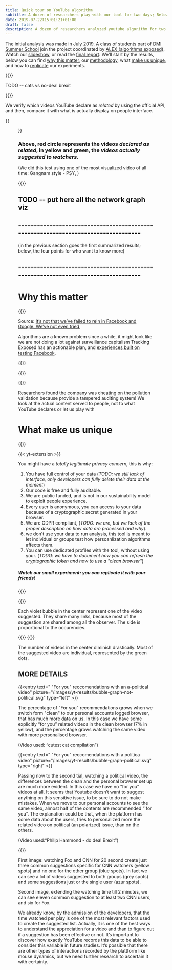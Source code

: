 ```yaml
---
title: Quick tour on YouTube algorithm
subtitle: A dozen of researchers play with our tool for two days; Below our findings and how you can replicate it
date: 2019-07-22T15:01:21+01:00
draft: false
description: A dozen of researchers analyzed youtube algorithm for two days; Here our findings and how you can replicate the test.
---
```


The initial analysis was made in July 2019. A class of students part of [DMI Summer School](https://wiki.digitalmethods.net/Dmi/SummerSchool2019) join the project coordinated by [ALEX (algorithms exposed)](https://algorithms.exposed). Watch our [slideshow](https://github.com/tracking-exposed/presentation/blob/master/ALEX%20-%20ytTREX%20-%20Summer%20School%2019.pdf), or read the [final report](https://github.com/tracking-exposed/presentation/blob/master/ytTREX%20-%20final%20report%20-%20Summer%20School%2019.pdf). We'll start by the results, below you can find [why this matter](#why-this-matter), our [methodology](#methodology), what [make us unique](#what-make-us-unique), and how to [replicate](#replicate-our-experiments) our experiments.

{{<colorblock color="secondary" text="political video are treated differently from non-political videos" >}}

TODO -- cats vs no-deal brexit

{{<colorblock color="secondary" text="official APIs are unreliable to do algorithm analysis" >}}

We verify which videos YouTube declare as _related_ by using the official API, and then, compare it with what is actually display on people interface.

{{<figure src="/images/yt-results/youtube-API-vs-TREX-observations.svg" alt="" class="full align-center" >}}
### Above, red circle represents the videos _declared as related_, in yellow and green, the _videos actually suggested to watchers_.
(We did this test using one of the most visualized video of all time: Gangnam style - PSY, )

{{<colorblock color="secondary" text="every second and click counts as data point" >}}

## TODO -- put here all the network graph viz

## ----------------------------------------------------------------------------------
(in the previous section goes the first summarized results; below, the four points for who want to know more)
## ----------------------------------------------------------------------------------

# Why this matter

{{<entry text="The secret algorithm behind the related videos is a method to maximize engagement; that's our target. " picture="/images/yt-results/secrecy.png" type="right" >}}

Source: [It’s not that we’ve failed to rein in Facebook and Google. We’ve not even tried](https://www.theguardian.com/commentisfree/2019/jul/02/facebook-google-data-change-our-behaviour-democracy),

Algorithms are a known problem since a while, it might look like we are not doing a lot against surveillance capitalism
Tracking Exposed has an actionable plan, and [experiences built on testing Facebook](https://facebook.tracking.exposed/results).

{{<entry text="now was are addressing a new platform: YouTube" picture="/images/yt-results/TrackingExposed_Main Logo - Positive payoff.svg" type="right" >}}

{{<entry text="Because personalization works differently for every one of us, and we should be ready, as a society, to the world in checking their algorithm" picture="/images/yt-results/WENEEDSOMEPICTUREHERE.jpg" type="left" >}}

{{<colorblock text="Think to the Volkswagen emission scandals" >}}

Researchers found the company was cheating on the pollution validation because provide a tampered auditing system!
We look at the actual content served to people, not to what YouTube declares or let us play with

# What make us unique
{{<colorblock text="By installing our browser extention, you'll do passive scraping of personalized experience. The collected evidences can be used by you and you decide wher to share those." >}}

{{< yt-extension >}}

You might have a *totally legitimate privacy concern*, this is why:

1. You have full control of your data (_TODO: we still lack of interface, only developers can fully delete their data at the moment_)
2. Our code is free and fully auditable.
3. We are public funded, and is not in our sustainability model to exploit people experience.
4. Every user is anonymous, you can access to your data because of a cryptographic secret generated in your browser.
5. We are GDPR compliant, (_TODO: we are, but we lack of the proper description on how data are processed and why_).
6. we don't use your data to run analysis, this tool is meant to let individual or groups test how persoanlization algorithms affects them.
7. You can use dedicated profiles with the tool, without using your. (_TODO: we have to document how you can refresh the cryptographic token and how to use a "clean browser"_)

##### Watch our small experiment: you can replicate it with your friends!

{{<boxes text="Methodology: a fresh installed Brave browser, without any cookies or login on Youtube" >}}

{{<entry text="10 different profiles, access to the same video at the same time" picture="/images/yt-results/political-clean-browser-network-graph.svg" type="left" >}}

Each violet bubble in the center represent one of the video suggested. They share many links, because most of the suggestion are shared among all the observer. The side is proportional to the occurencies.

{{<boxes text="Methodology: same people, same video, but with their personal YouTube account" >}}
{{<entry text="In the common scenario, google/youtube have a lot of data points about your previous activites." picture="/images/yt-results/political-dirty-browser-network-graph.svg" type="right" >}}

The number of videos in the center diminish drastically. Most of the suggested video are individual, represented by the green dots.

## MORE DETAILS

{{<entry text=" "For you" reccomendations with an a-political video" picture="/images/yt-results/bubble-graph-not-political.svg" type="left" >}}
 
The percentage of "For you" recommendations grows when we switch form "clean" to our personal accounts logged browser, that has much more data on us. In this case we have some explicitly “for you” related videos in the clean browser (7% in yellow), and the percentage grows watching the same video with more personalised browser.

(Video used: “cutest cat compilation”)

{{<entry text=" "For you" reccomendations with a politica video" picture="/images/yt-results/bubble-graph-political.svg" type="right" >}}

Passing now to the second tial, watching a political video, the differences between the clean and the personal browser set up are much more evident. 
In this case we have no “for you” videos at all. It seems that Youtube doesn’t want to suggest anything on this sensitive issue, to be sure to do not make mistakes. 
When we move to our personal accounts to see the same video, almost half of the contents are recommended “ for you”. The explanation could be that, when the platform has some data about the users, tries to personalized more the related video on political (an polarized) issue, than on the others.

(Video used:“Philip Hammond - do deal Brexit”)

{{<entry text="Every second counts" picture="/images/yt-results/two-users-CNN-foxnews-edposure.svg" type="left" >}}

First image: watching Fox and CNN for 20 second create just three common suggestions specific for CNN watchers (yellow spots) and no one for the other group (blue spots). In fact we can see a lot of videos suggested to both groups (grey spots) and some suggestions just or the single user (azur spots).
  
Second image, extending the watching time till 2 minutes, we can see eleven common suggestion to at least two CNN users, and six for Fox. 
  
We already know, by the admission of the developers, that the time watched per play is one of the most relevant factors used to create the suggested list. Actually, it is one of the best ways to understand the appreciation for a video and than to figure out if a suggestion has been effective or not. It’s important to discover how exactly YouTube records this data to be able to consider this variable in future studies. It’s possible that there are other types of interactions recorded by the plattform like mouse dynamics, but we need further research to ascertain it with certainty. 

